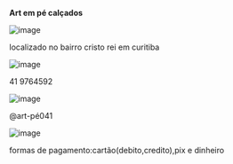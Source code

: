 **Art em pé calçados**

![image](https://user-images.githubusercontent.com/116300569/202542202-b5599e0c-9c96-433b-95ee-a71bfae7a366.png)

localizado no bairro cristo rei em curitiba 

![image](https://user-images.githubusercontent.com/116300569/202543830-315a3dac-cff0-4f83-9a92-7e1f3f8f1116.png)

41 9764592



![image](https://user-images.githubusercontent.com/116300569/202544763-7eac8d5e-39ab-4809-9c5c-bee9ffc33f90.png)

@art-pé041

![image](https://user-images.githubusercontent.com/116300569/202545960-7217113d-b14b-47d5-8cd2-0abbc7dd4ec4.png)

 formas de pagamento:cartão(debito,credito),pix e dinheiro
